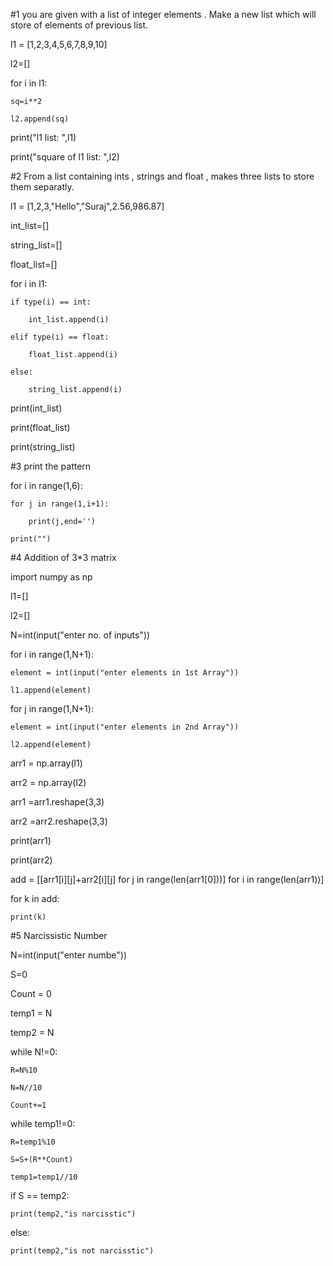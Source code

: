 #1 you are given with a list of integer elements . Make a new list which will store of elements of previous list.

l1 = [1,2,3,4,5,6,7,8,9,10]

l2=[]

for i in l1:

    sq=i**2
    
    l2.append(sq)

print("l1 list: ",l1)    

print("square of l1 list: ",l2)

#2 From a list containing ints , strings and float , makes three lists to store them separatly.

l1 =  [1,2,3,"Hello","Suraj",2.56,986.87]

int_list=[]

string_list=[]

float_list=[]


for i in l1:

    if type(i) == int:
    
        int_list.append(i)
        
    elif type(i) == float:
    
        float_list.append(i)
        
    else:
    
        string_list.append(i)
        
print(int_list)

print(float_list)

print(string_list)


#3 print the pattern

for i in range(1,6):

    for j in range(1,i+1):
    
        print(j,end='')
        
    print("")    
        


#4 Addition of 3*3 matrix

import numpy as np

l1=[]

l2=[]

N=int(input("enter no. of inputs"))

for i in range(1,N+1):

    element = int(input("enter elements in 1st Array"))
    
    l1.append(element)
    
for j in range(1,N+1):

    element = int(input("enter elements in 2nd Array"))
    
    l2.append(element)
    
arr1 = np.array(l1)

arr2 = np.array(l2)

arr1 =arr1.reshape(3,3)

arr2 =arr2.reshape(3,3)

print(arr1)

print(arr2)

add = [[arr1[i][j]+arr2[i][j] for j in range(len(arr1[0]))] for i in range(len(arr1))]

for k in add:

    print(k)


#5 Narcissistic Number

N=int(input("enter numbe"))

S=0

Count = 0

temp1 = N

temp2 = N

while N!=0:

    R=N%10
    
    N=N//10
    
    Count+=1
    
while temp1!=0:

    R=temp1%10
    
    S=S+(R**Count)
    
    temp1=temp1//10    

if S == temp2:

    print(temp2,"is narcisstic")
    
else:

    print(temp2,"is not narcisstic")








